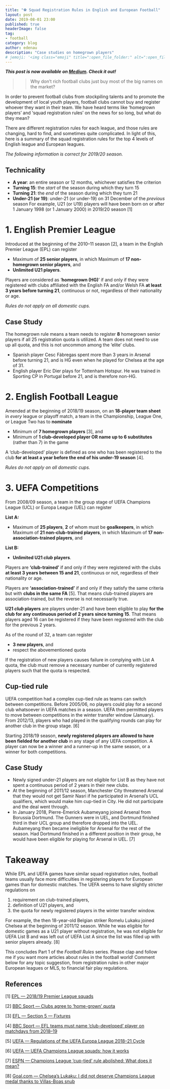 ```yaml
---
title: "️⚽ Squad Registration Rules in English and European Football"
layout: post
date: 2019-08-01 23:00
published: true
headerImage: false
tag:
- football
category: blog
author: edenau
description: "Case studies on homegrown players"
# jemoji: '<img class="emoji" title=":open_file_folder:" alt=":open_file_folder:" src="https://assets.github.com/images/icons/emoji/unicode/1f5c2.png" height="20" width="20" align="absmiddle">'
---
```


***This post is now available on <a href="https://medium.com/garden-of-eden/squad-registration-rules-in-english-and-european-football-c0225014a279" target="_blank">Medium</a>. Check it out!***

>> Why don’t rich football clubs just buy most of the big names on the market?

In order to prevent football clubs from stockpiling talents and to promote the development of local youth players, football clubs cannot buy and register whoever they want in their team. We have heard terms like ‘homegrown players’ and ‘squad registration rules’ on the news for so long, but what do they mean?

There are different registration rules for each league, and those rules are changing, hard to find, and sometimes quite complicated. In light of this, here is a summary of the squad registration rules for the top 4 levels of English league and European leagues.

<i>The following information is correct for 2019/20 season.</i>

## Technicality

- <b>A year</b>: an entire season or 12 months, whichever satisfies the criterion
- <b>Turning 15</b>: the <i>start</i> of the season during which they turn 15
- <b>Turning 21</b>: the <i>end</i> of the season during which they turn 21
- <b>Under-21 (or 19)</b>: under-21 (or under-19) on 31 December of the <i>previous</i> season
For example, U21 (or U19) players will have been born on or after 1 January 1998 (or 1 January 2000) in 2019/20 season [1]

<div class="breaker"></div> <a id="1"></a>

# 1. English Premier League

Introduced at the beginning of the 2010–11 season [2], a team in the English Premier League (EPL) can register
- Maximum of <b>25 senior players</b>, in which
Maximum of <b>17 non-homegrown senior players</b>, and
- <b>Unlimited U21 players</b>.

Players are considered as ‘<b>homegrown (HG)</b>’ if and only if they were registered with clubs affiliated with the English FA and/or Welsh FA <b>at least 3 years before turning 21</b>, continuous or not, regardless of their nationality or age.

<i>Rules do not apply on all domestic cups.</i>

## Case Study

The homegrown rule means a team needs to register <b>8</b> homegrown senior players if all 25 registration quota is utilized. A team does not need to use up all quota, and this is not uncommon among the ‘elite’ clubs.

- Spanish player Cesc Fàbregas spent more than 3 years in Arsenal before turning 21, and is HG even when he played for Chelsea at the age of 31.
- English player Eric Dier plays for Tottenham Hotspur. He was trained in Sporting CP in Portugal before 21, and is therefore non-HG.

<div class="breaker"></div> <a id="2"></a>

# 2. English Football League

Amended at the beginning of 2018/19 season, on an <b>18-player team sheet</b> in <i>every</i> league or playoff match, a team in the Championship, League One, or League Two has to <b>nominate</b>

- Minimum of <b>7 homegrown players</b> [3], and
- Minimum of <b>1 club-developed player OR name up to 6 substitutes</b> (rather than 7) in the game

A ‘club-developed’ player is defined as one who has been registered to the club <b>for at least a year before the end of his under-19 season</b> [4].

<i>Rules do not apply on all domestic cups.</i>

<div class="breaker"></div> <a id="3"></a>

# 3. UEFA Competitions

From 2008/09 season, a team in the group stage of UEFA Champions League (UCL) or Europa League (UEL) can register

<b>List A:</b>
- Maximum of <b>25 players</b>, <b>2</b> of whom must be <b>goalkeepers</b>, in which
Maximum of <b>21 non-club-trained players</b>, in which
Maximum of <b>17 non-association-trained players</b>, and

<b>List B:</b>
- <b>Unlimited U21 <i>club</i> players</b>.

Players are <b>‘club-trained’</b> if and only if they were registered with the clubs <b>at least 3 years between 15 and 21</b>, continuous or not, regardless of their nationality or age.

Players are <b>‘association-trained’</b> if and only if they satisfy the same criteria but with <b>clubs in the same FA</b> [5]. That means club-trained players are association-trained, but the reverse is not necessarily true.

<b>U21 <i>club</i> players</b> are players under-21 and have been eligible to play <b>for the club for any continuous period of 2 years since turning 15</b>. That means players aged 16 can be registered if they have been registered with the club for the previous 2 years.

As of the round of 32, a team can register

- <b>3 new players</b>, and
- respect the abovementioned quota

If the registration of new players causes failure in complying with List A quota, the club must remove a necessary number of currently registered players such that the quota is respected.

## Cup-tied rule

UEFA competition had a complex cup-tied rule as teams can switch between competitions. Before 2005/06, no players could play for a second club whatsoever in UEFA matches in a season. UEFA then permitted players to move between competitions in the winter transfer window (January). From 2012/13, players who had played in the qualifying rounds can play for another club in the group stage. [6]

Starting 2018/19 season, <b>newly registered players are allowed to have been fielded for another club</b> in any stage of any UEFA competition. A player can now be a winner and a runner-up in the same season, or a winner for both competitions.

## Case Study

- Newly signed under-21 players are not eligible for List B as they have not spent a continuous period of 2 years in their new clubs.
- At the beginning of 2011/12 season, Manchester City threatened Arsenal that they would not get Samir Nasri if he participated in Arsenal’s UCL qualifiers, which would make him cup-tied in City. He did not participate and the deal went through.
- In January 2018, Pierre-Emerick Aubameyang joined Arsenal from Borussia Dortmund. The Gunners were in UEL, and Dortmund finished third in their UCL group and therefore dropped into the UEL. Aubameyang then became ineligible for Arsenal for the rest of the season. Had Dortmund finished in a different position in their group, he would have been eligible for playing for Arsenal in UEL. [7]

<div class="breaker"></div> <a id="4"></a>

# Takeaway

While EPL and UEFA games have similar squad registration rules, football teams usually face more difficulties in registering players for European games than for domestic matches. The UEFA seems to have slightly stricter regulations on

1. requirement on club-trained players,
2. definition of U21 players, and
3. the quota for newly registered players in the winter transfer window.

For example, the then 18-year-old Belgian striker Romelu Lukaku joined Chelsea at the beginning of 2011/12 season. While he was eligible for domestic games as a U21 player without registration, he was not eligible for UEFA List B and was left out of UEFA List A since the list was filled up with senior players already. [8]

This concludes Part 1 of the <i>Football Rules</i> series. Please clap and follow me if you want more articles about rules in the football world! Comment below for any topic suggestion, from registration rules in other major European leagues or MLS, to financial fair play regulations.

## References

[1] <a href="https://www.premierleague.com/news/844127" target="_blank">EPL — 2018/19 Premier League squads</a>

[2] <a href="http://news.bbc.co.uk/sport2/hi/football/eng_prem/8255784.stm" target="_blank">BBC Sport — Clubs agree to ‘home-grown’ quota</a>

[3] <a href="https://www.efl.com/-more/governance/efl-rules--regulations/section-5--fixtures/" target="_blank">EFL — Section 5 — Fixtures</a>

[4] <a href="https://www.bbc.com/sport/football/39517843" target="_blank">BBC Sport — EFL teams must name ‘club-developed’ player on matchdays from 2018–19</a>

[5] <a href="https://www.uefa.com/MultimediaFiles/Download/Regulations/uefaorg/Regulations/02/60/88/40/2608840_DOWNLOAD.pdf" target="_blank">UEFA — Regulations of the UEFA Europa League 2018–21 Cycle</a>

[6] <a href="https://www.uefa.com/uefachampionsleague/news/newsid=2400510.html" target="_blank">UEFA — UEFA Champions League squads: how it works</a>

[7] <a href="https://www.espn.com/soccer/uefa-champions-league/story/3432917/champions-league-cup-tied-rule-abolished-what-does-it-mean" target="_blank">ESPN — Champions League ‘cup-tied’ rule abolished: What does it mean?</a>

[8] <a href="https://www.goal.com/en-gb/news/2914/champions-league/2012/05/21/3116874/chelseas-lukaku-i-did-not-deserve-champions-league-medal" target="_blank">Goal.com — Chelsea’s Lukaku: I did not deserve Champions League medal thanks to Villas-Boas snub</a>
